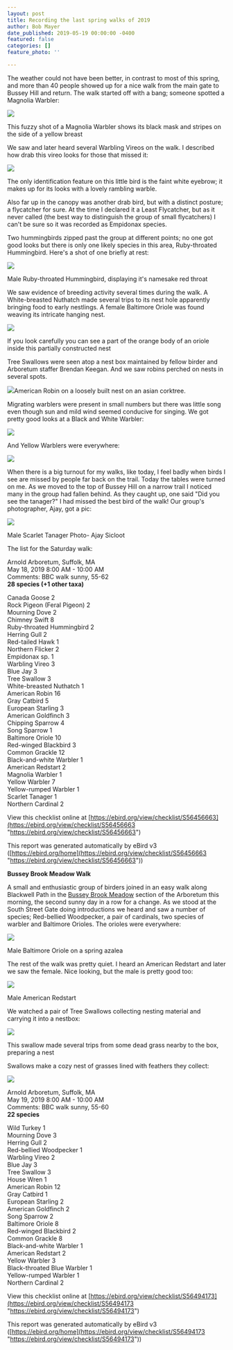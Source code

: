 ```yaml
---
layout: post
title: Recording the last spring walks of 2019
author: Bob Mayer
date_published: 2019-05-19 00:00:00 -0400
featured: false
categories: []
feature_photo: ''

---
```

The weather could not have been better, in contrast to most of this spring, and more than 40 people showed up for a nice walk from the main gate to Bussey Hill and return.  The walk started off with a bang; someone spotted a Magnolia Warbler:

![](/images/P1060467.jpg)

This fuzzy shot of a Magnolia Warbler shows its black mask and stripes on the side of a yellow breast

We saw and later heard several Warbling Vireos on the walk.  I described how drab this vireo looks for those that missed it:

![](/images/P1130291.jpg)

The only identification feature on this little bird is the faint white eyebrow; it makes up for its looks with a lovely rambling warble.

Also far up in the canopy was another drab bird, but with a distinct posture; a flycatcher for sure.  At the time I declared it a Least Flycatcher, but as it never called (the best way to distinguish the group of small flycatchers) I can't be sure so it was recorded as Empidonax species.

Two hummingbirds zipped past the group at different points; no one got good looks but there is only one likely species in this area, Ruby-throated Hummingbird.  Here's a shot of one briefly at rest:

![](/images/P1190565.jpg)

Male Ruby-throated Hummingbird, displaying it's namesake red throat

We saw evidence of breeding activity several times during the walk.  A White-breasted Nuthatch made several trips to its nest hole apparently bringing food to early nestlings.  A female Baltimore Oriole was found weaving its intricate hanging nest.

![](/images/P1070721.jpg)

If you look carefully you can see a part of the orange body of an oriole inside this partially constructed nest

Tree Swallows were seen atop a nest box maintained by fellow birder and Arboretum staffer Brendan Keegan.  And we saw robins perched on nests in several spots.

![](/images/P1070892.jpg)American Robin on a loosely built nest on an asian corktree.

Migrating warblers were present in small numbers but there was little song even though sun and mild wind seemed conducive for singing.  We got pretty good looks at a Black and White Warbler:

![](/images/P1070799.jpg)

And Yellow Warblers were everywhere:

![](/images/P1080522_1.jpg)

When there is a big turnout for my walks, like today, I feel badly when birds I see are missed by people far back on the trail.  Today the tables were turned on me.   As we moved to the top of Bussey Hill on a narrow trail I noticed many in the group had fallen behind. As they caught up, one said "Did you see the tanager?"  I had missed the best bird of the walk!  Our group's photographer, Ajay, got a pic:

![](/images/tanager.jpg)

Male Scarlet Tanager   Photo- Ajay Sicloot

The list for the Saturday walk:

Arnold Arboretum, Suffolk, MA  
May 18, 2019 8:00 AM - 10:00 AM  
Comments: BBC walk sunny, 55-62  
**28 species (+1 other taxa)**

Canada Goose 2  
Rock Pigeon (Feral Pigeon) 2  
Mourning Dove 2  
Chimney Swift 8  
Ruby-throated Hummingbird 2  
Herring Gull 2  
Red-tailed Hawk 1  
Northern Flicker 2  
Empidonax sp. 1  
Warbling Vireo 3  
Blue Jay 3  
Tree Swallow 3  
White-breasted Nuthatch 1  
American Robin 16  
Gray Catbird 5  
European Starling 3  
American Goldfinch 3  
Chipping Sparrow 4  
Song Sparrow 1  
Baltimore Oriole 10  
Red-winged Blackbird 3  
Common Grackle 12  
Black-and-white Warbler 1  
American Redstart 2  
Magnolia Warbler 1  
Yellow Warbler 7  
Yellow-rumped Warbler 1  
Scarlet Tanager 1  
Northern Cardinal 2

View this checklist online at [https://ebird.org/view/checklist/S56456663](https://ebird.org/view/checklist/S56456663 "https://ebird.org/view/checklist/S56456663")

This report was generated automatically by eBird v3 ([https://ebird.org/home](https://ebird.org/view/checklist/S56456663 "https://ebird.org/view/checklist/S56456663"))

**Bussey Brook Meadow Walk**

A small and enthusiastic group of birders joined in an easy walk along Blackwell Path in the [Bussey Brook Meadow](https://www.arbotopia.com/2019/04/16/bussey-brook-meadow-and-the-arboretum-park-conservancy.html) section of the Arboretum this morning, the second sunny day in a row for a change. As we stood at the South Street Gate doing introductions we heard and saw a number of species; Red-bellied Woodpecker, a pair of cardinals, two species of warbler and Baltimore Orioles. The orioles were everywhere:

![](/images/P1070874.jpg)

Male Baltimore Oriole on a spring azalea

The rest of the walk was pretty quiet.  I heard an American Redstart and later we saw the female.  Nice looking, but the male is pretty good too:

![](/images/P1070670.jpg)

Male American Redstart

We watched a pair of Tree Swallows collecting nesting material and carrying it into a nestbox:

![](/images/P1020560.jpg)

This swallow made several trips from some dead grass nearby to the box, preparing a nest

Swallows make a cozy nest of grasses lined with feathers they collect:

![](/images/P1020588.jpg)

Arnold Arboretum, Suffolk, MA  
May 19, 2019 8:00 AM - 10:00 AM  
Comments: BBC walk sunny, 55-60  
**22 species**  
  
Wild Turkey 1  
Mourning Dove 3  
Herring Gull 2  
Red-bellied Woodpecker 1  
Warbling Vireo 2  
Blue Jay 3  
Tree Swallow 3  
House Wren 1  
American Robin 12  
Gray Catbird 1  
European Starling 2  
American Goldfinch 2  
Song Sparrow 2  
Baltimore Oriole 8  
Red-winged Blackbird 2  
Common Grackle 8  
Black-and-white Warbler 1  
American Redstart 2  
Yellow Warbler 3  
Black-throated Blue Warbler 1  
Yellow-rumped Warbler 1  
Northern Cardinal 2  
  
View this checklist online at [https://ebird.org/view/checklist/S56494173](https://ebird.org/view/checklist/S56494173 "https://ebird.org/view/checklist/S56494173")  
  
This report was generated automatically by eBird v3 ([https://ebird.org/home](https://ebird.org/view/checklist/S56494173 "https://ebird.org/view/checklist/S56494173"))